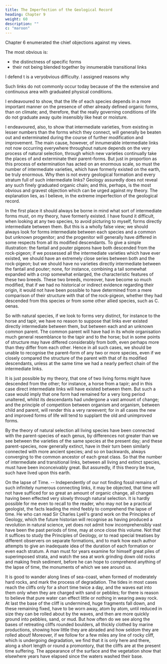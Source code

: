 ```yaml
---
title: The Imperfection of the Geological Record
heading: Chapter 9
weight: 60
description: ""
c: "maroon"
---
```



<!-- On the absence of intermediate varieties at the present day -- On the nature of extinct intermediate
varieties; on their number -- On the vast lapse of time, as inferred from the rate of deposition and of
denudation -- On the poorness of our palaeontological collections -- On the intermittence of
geological formations -- On the absence of intermediate varieties in any one formation -- On the
sudden appearance of groups of species -- On their sudden appearance in the lowest known
fossiliferous strata. -->


Chapter 6 enumerated the chief objections against my views.

The most obvious is: 
- the distinctness of specific forms
- their not being blended together by innumerable transitional links

I defend t
 is a veryobvious difficulty. I assigned reasons why 

Such links do not commonly occur today because of the the extensive and continuous area with graduated physical conditions.

<!--  at the present day,
under the circumstances apparently most favourable for their presence, namely on  -->

 I endeavoured to show, that the life of each
species depends in a more important manner on the presence of other already defined organic
forms, than on climate; and, therefore, that the really governing conditions of life do not graduate
away quite insensibly like heat or moisture. 
 
I endeavoured, also, to show that intermediate varieties, from existing in lesser numbers than the forms which they connect, will generally be beaten out and exterminated during the course of further modification and improvement. The main
cause, however, of innumerable intermediate links not now occurring everywhere throughout
nature depends on the very process of natural selection, through which new varieties continually
take the places of and exterminate their parent-forms. But just in proportion as this process of
extermination has acted on an enormous scale, so must the number of intermediate varieties, which
have formerly existed on the earth, be truly enormous. Why then is not every geological formation
and every stratum full of such intermediate links? Geology assuredly does not reveal any such
finely graduated organic chain; and this, perhaps, is the most obvious and gravest objection which
can be urged against my theory. The explanation lies, as I believe, in the extreme imperfection of
the geological record.


In the first place it should always be borne in mind what sort of intermediate forms must, on my
theory, have formerly existed. I have found it difficult, when looking at any two species, to avoid
picturing to myself, forms directly intermediate between them. But this is a wholly false view; we
should always look for forms intermediate between each species and a common but unknown
progenitor; and the progenitor will generally have differed in some respects from all its modified
descendants. To give a simple illustration: the fantail and pouter pigeons have both descended
from the rock-pigeon; if we possessed all the intermediate varieties which have ever existed, we
should have an extremely close series between both and the rock-pigeon; but we should have no
varieties directly intermediate between the fantail and pouter; none, for instance, combining a tail
somewhat expanded with a crop somewhat enlarged, the characteristic features of these two breeds.
These two breeds, moreover, have become so much modified, that if we had no historical or
indirect evidence regarding their origin, it would not have been possible to have determined from a
mere comparison of their structure with that of the rock-pigeon, whether they had descended from
this species or from some other allied species, such as C. oenas.

So with natural species, if we look to forms very distinct, for instance to the horse and tapir, we
have no reason to suppose that links ever existed directly intermediate between them, but between
each and an unknown common parent. The common parent will have had in its whole organisation
much general resemblance to the tapir and to the horse; but in some points of structure may have
differed considerably from both, even perhaps more than they differ from each other. Hence in all
such cases, we should be unable to recognise the parent-form of any two or more species, even if
we closely compared the structure of the parent with that of its modified descendants, unless at the
same time we had a nearly perfect chain of the intermediate links.

It is just possible by my theory, that one of two living forms might have descended from the other;
for instance, a horse from a tapir; and in this case direct intermediate links will have existed
between them. But such a case would imply that one form had remained for a very long period
unaltered, whilst its descendants had undergone a vast amount of change; and the principle of
competition between organism and organism, between child and parent, will render this a very rareevent; for in all cases the new and improved forms of life will tend to supplant the old and
unimproved forms.

By the theory of natural selection all living species have been connected with the parent-species of
each genus, by differences not greater than we see between the varieties of the same species at the
present day; and these parent-species, now generally extinct, have in their turn been similarly
connected with more ancient species; and so on backwards, always converging to the common
ancestor of each great class. So that the number of intermediate and transitional links, between all
living and extinct species, must have been inconceivably great. But assuredly, if this theory be
true, such have lived upon this earth.

On the lapse of Time. -- Independently of our not finding fossil remains of such infinitely
numerous connecting links, it may be objected, that time will not have sufficed for so great an
amount of organic change, all changes having been effected very slowly through natural selection.
It is hardly possible for me even to recall to the reader, who may not be a practical geologist, the
facts leading the mind feebly to comprehend the lapse of time. He who can read Sir Charles Lyell's
grand work on the Principles of Geology, which the future historian will recognise as having
produced a revolution in natural science, yet does not admit how incomprehensibly vast have been
the past periods of time, may at once close this volume. Not that it suffices to study the Principles
of Geology, or to read special treatises by different observers on separate formations, and to mark
how each author attempts to give an inadequate idea of the duration of each formation or even each
stratum. A man must for years examine for himself great piles of superimposed strata, and watch
the sea at work grinding down old rocks and making fresh sediment, before he can hope to
comprehend anything of the lapse of time, the monuments of which we see around us.

It is good to wander along lines of sea-coast, when formed of moderately hard rocks, and mark the
process of degradation. The tides in most cases reach the cliffs only for a short time twice a day,
and the waves eat into them only when they are charged with sand or pebbles; for there is reason to
believe that pure water can effect little or nothing in wearing away rock. At last the base of the
cliff is undermined, huge fragments fall down, and these remaining fixed, have to be worn away,
atom by atom, until reduced in size they can be rolled about by the waves, and then are more
quickly ground into pebbles, sand, or mud. But how often do we see along the bases of retreating
cliffs rounded boulders, all thickly clothed by marine productions, showing how little they are
abraded and how seldom they are rolled about! Moreover, if we follow for a few miles any line of
rocky cliff, which is undergoing degradation, we find that it is only here and there, along a short
length or round a promontory, that the cliffs are at the present time suffering. The appearance of
the surface and the vegetation show that elsewhere years have elapsed since the waters washed
their base.

